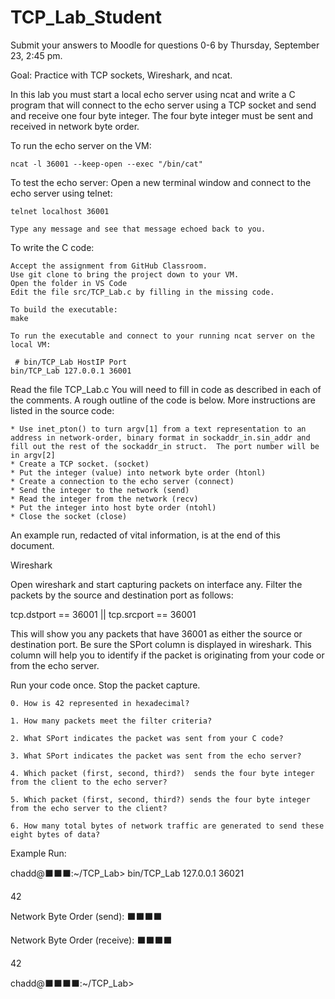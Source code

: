 # TCP_Lab_Student

Submit your answers to Moodle for questions 0-6 by Thursday, September 23, 2:45 pm. 

Goal: Practice with TCP sockets, Wireshark, and ncat.

In this lab you must start a local echo server using ncat and write a C program that will connect to the echo server using a TCP socket and send and receive one four byte integer.  The four byte integer must be sent and received in network byte order. 

To run the echo server on the VM:

	ncat -l 36001 --keep-open --exec "/bin/cat"

To test the echo server:
	Open a new terminal window and connect to the echo server using telnet:

	telnet localhost 36001

	Type any message and see that message echoed back to you. 

To write the C code:

	Accept the assignment from GitHub Classroom.  
	Use git clone to bring the project down to your VM.
	Open the folder in VS Code
	Edit the file src/TCP_Lab.c by filling in the missing code.

	To build the executable:
	make

	To run the executable and connect to your running ncat server on the local VM:

     # bin/TCP_Lab HostIP Port
	bin/TCP_Lab 127.0.0.1 36001

Read the file TCP_Lab.c  You will need to fill in code as described in each of the comments.  A rough outline of the code is below.  More instructions are listed in the source code:

    * Use inet_pton() to turn argv[1] from a text representation to an address in network-order, binary format in sockaddr_in.sin_addr and fill out the rest of the sockaddr_in struct.  The port number will be in argv[2]
    * Create a TCP socket. (socket)
    * Put the integer (value) into network byte order (htonl)
    * Create a connection to the echo server (connect)
    * Send the integer to the network (send)
    * Read the integer from the network (recv)
    * Put the integer into host byte order (ntohl)
    * Close the socket (close)

An example run, redacted of vital information, is at the end of this document.

Wireshark

Open wireshark and start capturing packets on interface any.  Filter the packets by the source and destination port as follows:

tcp.dstport == 36001 || tcp.srcport == 36001

This will show you any packets that have 36001 as either the source or destination port.  Be sure the SPort column is displayed in wireshark.  This column will help you to identify if the packet is originating from your code or from the echo server.

Run your code once.  Stop the packet capture.
	
	0. How is 42 represented in hexadecimal?

	1. How many packets meet the filter criteria?

	2. What SPort indicates the packet was sent from your C code?

	3. What SPort indicates the packet was sent from the echo server?

	4. Which packet (first, second, third?)  sends the four byte integer from the client to the echo server?

	5. Which packet (first, second, third?) sends the four byte integer from the echo server to the client?

	6. How many total bytes of network traffic are generated to send these eight bytes of data?

Example Run:

chadd@:black_large_square::black_large_square::black_large_square::~/TCP_Lab> bin/TCP_Lab 127.0.0.1 36021

42

Network Byte Order (send): :black_large_square::black_large_square::black_large_square::black_large_square:

Network Byte Order (receive): :black_large_square::black_large_square::black_large_square::black_large_square:

42

chadd@:black_large_square::black_large_square::black_large_square::black_large_square::~/TCP_Lab>
